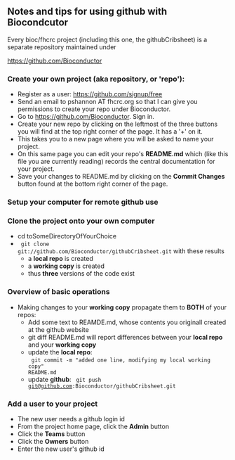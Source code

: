 ## Notes and tips for using github with Biocondcutor

Every bioc/fhcrc project (including this one, the githubCribsheet) is a separate repository maintained under 

   https://github.com/Bioconductor
   
### Create your own project (aka repository, or 'repo'):

 * Register as a user:  https://github.com/signup/free
 * Send an email to pshannon AT fhcrc.org so that I can give you permissions to create your repo under Bioconductor.
 * Go to https://github.com/Bioconductor.  Sign in.
 * Create your new repo by clicking on the leftmost of the three buttons you will find at the top right corner of the page. 
 It has a '+' on it.
 * This takes you to a new page where you will be asked to name your project.
 * On this same page you can edit your repo's <b>README.md</b> which (like this file you are currently reading) records the central documentation for your project.
 * Save your changes to README.md by clicking on the <b>Commit Changes</b> button found at the bottom right corner of the page.

### Setup your computer for remote github use

### Clone the project onto your own computer

 * cd toSomeDirectoryOfYourChoice
 * <code> git clone git://github.com/Bioconductor/githubCribsheet.git</code> with these results
     * a <b>local repo</b> is created 
     * a <b>working copy</b> is created
     * thus <b>three</b> versions of the code exist
    
### Overview of basic operations

 * Making changes to your <b>working copy</b> propagate them to <b>BOTH</b> of your repos:
    * Add some text to REAMDE.md, whose contents you originall created at the github website
    * git diff README.md will report differences between your <b>local repo</b> and your <b>working copy</b>
    * update the <b>local repo</b>:  
        <code> git commit -m "added one line, modifying my local working copy" README.md</code>
    * update <b>github</b>: 
        <code> git push git@github.com:Bioconductor/githubCribsheet.git</code>
 
 
### Add a user to your project

 * The new user needs a github login id
 * From the project home page, click the <b>Admin</b> button
 * Click the <b>Teams</b> button
 * Click the <b>Owners</b> button
 * Enter the new user's github id

### 